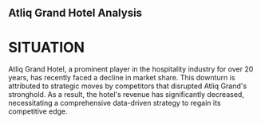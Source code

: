 ## Atliq Grand Hotel Analysis
# SITUATION
Atliq Grand Hotel, a prominent player in the hospitality industry for over 20 years, has recently faced a decline in market share. This downturn is attributed to strategic moves by competitors that disrupted Atliq Grand's stronghold. As a result, the hotel's revenue has significantly decreased, necessitating a comprehensive data-driven strategy to regain its competitive edge.

